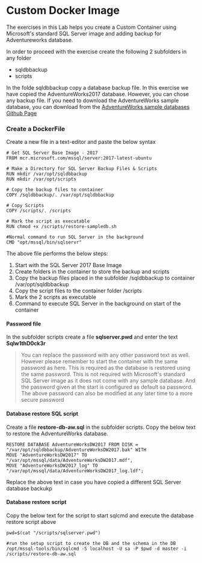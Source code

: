 # Custom Docker Image

The exercises in this Lab helps you create a Custom Container using Microsoft's standard SQL Server image and adding backup for Adventureworks database.

In order to proceed with the exercise create the following 2 subfolders in any folder
- sqldbbackup
- scripts

In the folde sqldbbackup copy a database backup file. In this exercise we have copied the AdventureWorks2017 database. However, you can chose any backup file.
If you need to download the AdventureWorks sample database, you can download from the [AdventureWorks sample databases Github Page](https://github.com/Microsoft/sql-server-samples/releases/tag/adventureworks)

### Create a DockerFile
Create a new file in a text-editor and paste the below syntax
```
# Get SQL Server Base Image - 2017
FROM mcr.microsoft.com/mssql/server:2017-latest-ubuntu

# Make a Directory for SQL Server Backup Files & Scripts
RUN mkdir /var/opt/sqldbbackup
RUN mkdir /var/opt/scripts

# Copy the backup files to container
COPY /sqldbbackup/. /var/opt/sqldbbackup

# Copy Scripts
COPY /scripts/. /scripts

# Mark the script as executable
RUN chmod +x /scripts/restore-sampledb.sh

#Normal command to run SQL Server in the background
CMD "opt/mssql/bin/sqlservr"
```

The above file performs the below steps:
1. Start with the SQL Server 2017 Base Image
2. Create folders in the container to store the backup and scripts
3. Copy the backup files placed in the subfolder /sqldbbackup to container /var/opt/sqldbbackup
4. Copy the script files to the container folder /scripts
5. Mark the 2 scripts as executable
6. Command to execute SQL Server in the background on start of the container

#### Password file
In the subfolder scripts create a file **sqlserver.pwd** and enter the text **Sqlw1thD0ck3r**
> You can replace the password with any other password text as well. However please remember to start the container with the same password as here. This is required as the database is restored using the same password.
> This is not required with Microsoft's standard SQL Server image as it does not come with any sample database. And the password given at the start is configured as default sa password.
> The above password can also be modified at any later time to a more secure password

#### Database restore SQL script
Create a file **restore-db-aw.sql** in the subfolder scripts.
Copy the below text to restore the AdventureWorks database.
```
RESTORE DATABASE AdventureWorksDW2017 FROM DISK = "/var/opt/sqldbbackup/AdventureWorksDW2017.bak" WITH 
MOVE "AdventureWorksDW2017" TO "/var/opt/mssql/data/AdventureWorksDW2017.mdf", 
MOVE "AdventureWorksDW2017_log" TO "/var/opt/mssql/data/AdventureWorksDW2017_log.ldf";
```
Replace the above text in case you have copied a different SQL Server database backukp

#### Database restore script
Copy the below text for the script to start sqlcmd and execute the database restore script above
```
pwd=$(cat "/scripts/sqlserver.pwd")

#run the setup script to create the DB and the schema in the DB
/opt/mssql-tools/bin/sqlcmd -S localhost -U sa -P $pwd -d master -i /scripts/restore-db-aw.sql
```
